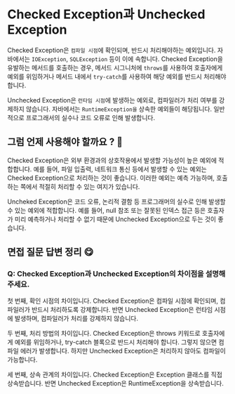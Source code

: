 # Checked Exception과 Unchecked Exception

Checked Exception은 `컴파일 시점`에 확인되며, 반드시 처리해야하는 예외입니다.
자바에서는 `IOException`, `SQLException` 등이 이에 속합니다.
Checked Exception을 유발하는 메서드를 호출하는 경우, 메서드 시그니처에 
`throws`를 사용하여 호출자에게 예외를 위임하거나 메서드 내에서 `try-catch`를 사용하여 해당 예외를 반드시 처리해야합니다.

Unchecked Exception은 `런타임 시점`에 발생하는 예외로, 컴파일러가 처리 여부를 강제하지 않습니다.
자바에서는 `RuntimeException을` 상속한 예외들이 해당됩니다.
일반적으로 프로그래서의 실수나 코드 오류로 인해 발생합니다.


## 그럼 언제 사용해야 할까요 ? 🧐
Checked Exception은 외부 환경과의 상호작용에서 발생할 가능성이 높은 예외에 적합합니다. 
예를 들어, 파일 입출력, 네트워크 통신 등에서 발생할 수 있는 예외는 Checked Exception으로 처리하는 것이 좋습니다. 
이러한 예외는 예측 가능하며, 호출하는 쪽에서 적절히 처리할 수 있는 여지가 있습니다.

Uncheked Exception은 코드 오류, 논리적 결함 등 프로그래머의 실수로 인해 발생할 수 있는 예외에 적합합니다. 
예를 들어, null 참조 또는 잘못된 인덱스 접근 등은 호출자가 미리 예측하거나 처리할 수 없기 때문에 Unchecked Exception으로 두는 것이 좋습니다.

## 면접 질문 답변 정리 😋

### Q: Checked Exception과 Unchecked Exception의 차이점을 설명해주세요.

첫 번째, 확인 시점의 차이입니다.
Checked Exception은 컴파일 시점에 확인되며, 컴파일러가 반드시 처리하도록 강제합니다.
반면 Unchecked Exception은 런타임 시점에 발생하며, 컴파일러가 처리를 강제하지 않습니다.

두 번째, 처리 방법의 차이입니다.
Checked Exception은 throws 키워드로 호출자에게 예외를 위임하거나, try-catch 블록으로 반드시 처리해야 합니다. 
그렇지 않으면 컴파일 에러가 발생합니다. 하지만 Unchecked Exception은 처리하지 않아도 컴파일이 가능합니다.

세 번째, 상속 관계의 차이입니다.
Checked Exception은 Exception 클래스를 직접 상속받습니다. 
반면 Unchecked Exception은 RuntimeException을 상속받습니다.